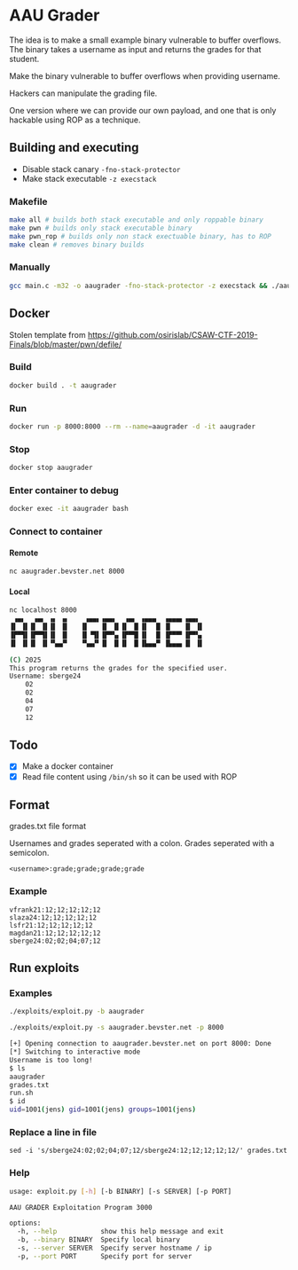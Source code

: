 # AAU Grader

The idea is to make a small example binary vulnerable to buffer overflows.
The binary takes a username as input and returns the grades for that student.

Make the binary vulnerable to buffer overflows when providing username.

Hackers can manipulate the grading file.

One version where we can provide our own payload, and one
that is only hackable using ROP as a technique.

## Building and executing

* Disable stack canary `-fno-stack-protector`
* Make stack executable `-z execstack`

### Makefile

```sh
make all # builds both stack executable and only roppable binary
make pwn # builds only stack executable binary
make pwn_rop # builds only non stack exectuable binary, has to ROP
make clean # removes binary builds
````

### Manually
```sh
gcc main.c -m32 -o aaugrader -fno-stack-protector -z execstack && ./aaugrader
```

## Docker
Stolen template from https://github.com/osirislab/CSAW-CTF-2019-Finals/blob/master/pwn/defile/
### Build
```sh
docker build . -t aaugrader
```

### Run
```sh
docker run -p 8000:8000 --rm --name=aaugrader -d -it aaugrader
```

### Stop
```sh
docker stop aaugrader
```

### Enter container to debug
```sh
docker exec -it aaugrader bash
```

### Connect to container

#### Remote
```sh
nc aaugrader.bevster.net 8000
```
#### Local
```sh
nc localhost 8000
 ▗▄▖  ▗▄▖ ▗▖ ▗▖    ▗▄▄▖▗▄▄▖  ▗▄▖ ▗▄▄▄  ▗▄▄▄▖▗▄▄▖ 
▐▌ ▐▌▐▌ ▐▌▐▌ ▐▌   ▐▌   ▐▌ ▐▌▐▌ ▐▌▐▌  █ ▐▌   ▐▌ ▐▌
▐▛▀▜▌▐▛▀▜▌▐▌ ▐▌   ▐▌▝▜▌▐▛▀▚▖▐▛▀▜▌▐▌  █ ▐▛▀▀▘▐▛▀▚▖
▐▌ ▐▌▐▌ ▐▌▝▚▄▞▘   ▝▚▄▞▘▐▌ ▐▌▐▌ ▐▌▐▙▄▄▀ ▐▙▄▄▖▐▌ ▐▌
                                                 
(C) 2025                                         
This program returns the grades for the specified user.
Username: sberge24
	02
	02
	04
	07
	12
```

## Todo
- [X] Make a docker container
- [X] Read file content using `/bin/sh` so it can be used with ROP

## Format

grades.txt file format

Usernames and grades seperated with a colon.
Grades seperated with a semicolon.
```
<username>:grade;grade;grade;grade
```

### Example
```
vfrank21:12;12;12;12;12
slaza24:12;12;12;12;12
lsfr21:12;12;12;12;12
magdan21:12;12;12;12;12
sberge24:02;02;04;07;12
```

## Run exploits
### Examples

```sh
./exploits/exploit.py -b aaugrader
```

```sh
./exploits/exploit.py -s aaugrader.bevster.net -p 8000

[+] Opening connection to aaugrader.bevster.net on port 8000: Done
[*] Switching to interactive mode
Username is too long!
$ ls
aaugrader
grades.txt
run.sh
$ id
uid=1001(jens) gid=1001(jens) groups=1001(jens)
```
### Replace a line in file
`sed -i 's/sberge24:02;02;04;07;12/sberge24:12;12;12;12;12/' grades.txt`

### Help
```sh
usage: exploit.py [-h] [-b BINARY] [-s SERVER] [-p PORT]

AAU GRADER Exploitation Program 3000

options:
  -h, --help           show this help message and exit
  -b, --binary BINARY  Specify local binary
  -s, --server SERVER  Specify server hostname / ip
  -p, --port PORT      Specify port for server
```
